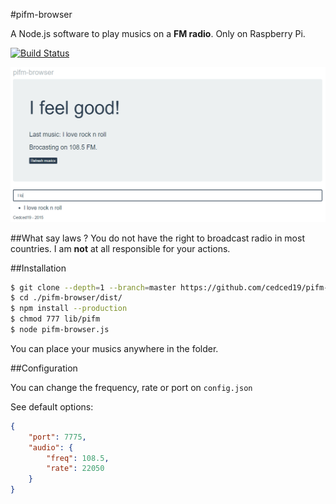 #pifm-browser

A Node.js software to play musics on a __FM radio__.
Only on Raspberry Pi.

[![Build Status](https://travis-ci.org/cedced19/pifm-browser.svg)](https://travis-ci.org/cedced19/pifm-browser)

 ![](https://raw.githubusercontent.com/cedced19/pifm-browser/master/demo.png)

##What say laws ?
You do not have the right to broadcast radio in most countries.
I am __not__ at all responsible for your actions.

##Installation

```bash
$ git clone --depth=1 --branch=master https://github.com/cedced19/pifm-browser
$ cd ./pifm-browser/dist/
$ npm install --production
$ chmod 777 lib/pifm
$ node pifm-browser.js
```

You can place your musics anywhere in the folder.

##Configuration

You can change the frequency, rate or port on `config.json`

See default options:

```json
{
    "port": 7775,
    "audio": {
        "freq": 108.5,
        "rate": 22050
    }
}
```
